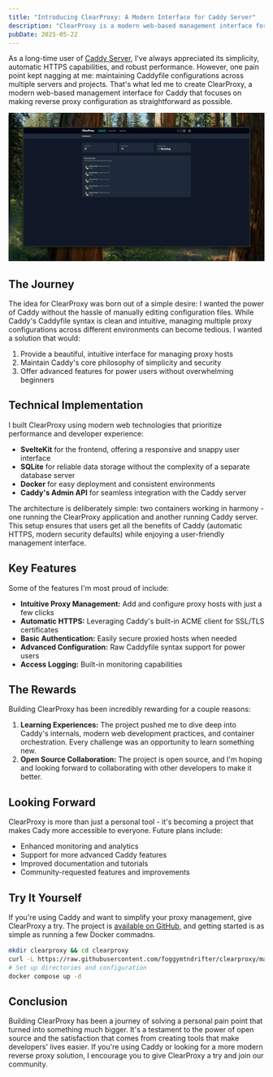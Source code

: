 ```yaml
---
title: "Introducing ClearProxy: A Modern Interface for Caddy Server"
description: "ClearProxy is a modern web-based management interface for Caddy Server that simplifies reverse proxy configuration through an intuitive UI while maintaining Caddy's core features like automatic HTTPS and security defaults."
pubDate: 2025-05-22
---
```


As a long-time user of [Caddy Server](https://caddyserver.com/), I've always appreciated its simplicity, automatic HTTPS capabilities, and robust performance. However, one pain point kept nagging at me: maintaining Caddyfile configurations across multiple servers and projects. That's what led me to create ClearProxy, a modern web-based management interface for Caddy that focuses on making reverse proxy configuration as straightforward as possible.

![ClearProxy Dashboard](https://github.com/FoggyMtnDrifter/ClearProxy/raw/main/screenshots/dashboard-dark.png)

## The Journey

The idea for ClearProxy was born out of a simple desire: I wanted the power of Caddy without the hassle of manually editing configuration files. While Caddy's Caddyfile syntax is clean and intuitive, managing multiple proxy configurations across different environments can become tedious. I wanted a solution that would:

1. Provide a beautiful, intuitive interface for managing proxy hosts
2. Maintain Caddy's core philosophy of simplicity and security
3. Offer advanced features for power users without overwhelming beginners

## Technical Implementation

I built ClearProxy using modern web technologies that prioritize performance and developer experience:

- **SvelteKit** for the frontend, offering a responsive and snappy user interface
- **SQLite** for reliable data storage without the complexity of a separate database server
- **Docker** for easy deployment and consistent environments
- **Caddy's Admin API** for seamless integration with the Caddy server

The architecture is deliberately simple: two containers working in harmony - one running the ClearProxy application and another running Caddy server. This setup ensures that users get all the benefits of Caddy (automatic HTTPS, modern security defaults) while enjoying a user-friendly management interface.

## Key Features

Some of the features I'm most proud of include:

- **Intuitive Proxy Management:** Add and configure proxy hosts with just a few clicks
- **Automatic HTTPS:** Leveraging Caddy's built-in ACME client for SSL/TLS certificates
- **Basic Authentication:** Easily secure proxied hosts when needed
- **Advanced Configuration:** Raw Caddyfile syntax support for power users
- **Access Logging:** Built-in monitoring capabilities

## The Rewards

Building ClearProxy has been incredibly rewarding for a couple reasons:

1. **Learning Experiences:** The project pushed me to dive deep into Caddy's internals, modern web development practices, and container orchestration. Every challenge was an opportunity to learn something new.
2. **Open Source Collaboration:** The project is open source, and I'm hoping and looking forward to collaborating with other developers to make it better.

## Looking Forward

ClearProxy is more than just a personal tool - it's becoming a project that makes Cady more accessible to everyone. Future plans include:

- Enhanced monitoring and analytics
- Support for more advanced Caddy features
- Improved documentation and tutorials
- Community-requested features and improvements

## Try It Yourself

If you're using Caddy and want to simplify your proxy management, give ClearProxy a try. The project is [available on GitHub](https://github.com/FoggyMtnDrifter/ClearProxy), and getting started is as simple as running a few Docker commadns.

```bash
mkdir clearproxy && cd clearproxy
curl -L https://raw.githubusercontent.com/foggymtndrifter/clearproxy/main/docker-compose.yml -o docker-compose.yml
# Set up directories and configuration
docker compose up -d
```

## Conclusion

Building ClearProxy has been a journey of solving a personal pain point that turned into something much bigger. It's a testament to the power of open source and the satisfaction that comes from creating tools that make developers' lives easier. If you're using Caddy or looking for a more modern reverse proxy solution, I encourage you to give ClearProxy a try and join our community.
